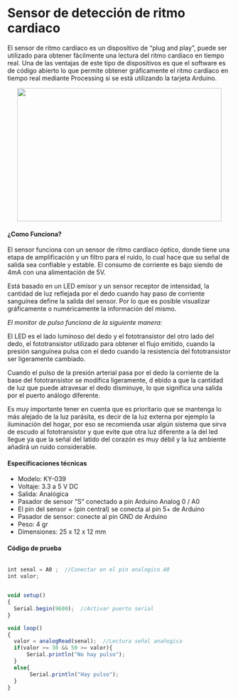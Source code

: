 # Sensor de detección de ritmo cardiaco

El sensor de ritmo cardíaco es un dispositivo de “plug and play”, puede ser utilizado para obtener fácilmente una lectura del ritmo cardíaco en tiempo real. 
Una de las ventajas de este tipo de dispositivos es que el software es de código abierto lo que permite obtener gráficamente el 
ritmo cardíaco en tiempo real mediante Processing si se está utilizando la tarjeta Arduino.

<p align="center">
  <img width="460" height="300" src="https://raw.githubusercontent.com/tectijuana/sensores/master/Heartbeat%20detection%20module/Sensor%20KY-039.webp">
</p>

#### ¿Como Funciona?
El sensor funciona con un sensor de ritmo cardíaco óptico, donde tiene una etapa de amplificación y un filtro para el ruido, 
lo cual hace que su señal de salida sea confiable y estable. El consumo de corriente es bajo siendo de 4mA con una alimentación de 5V.

Está basado en un LED emisor y un sensor receptor de intensidad, la cantidad de luz reflejada por el dedo cuando hay paso de corriente sanguínea define 
la salida del sensor. Por lo que es posible visualizar gráficamente o numéricamente la información del mismo.

*El monitor de pulso funciona de la siguiente manera:*

El LED es el lado luminoso del dedo y el fototransistor del otro lado del dedo, 
el fototransistor utilizado para obtener el flujo emitido, cuando la presión sanguínea pulsa con el dedo cuando la resistencia del 
fototransistor ser ligeramente cambiado.

Cuando el pulso de la presión arterial pasa por el dedo la corriente de la base del fototransistor se modifica ligeramente, d
ebido a que la cantidad de luz que puede atravesar el dedo disminuye, lo que significa una salida por el puerto análogo diferente.

Es muy importante tener en cuenta que es prioritario que se mantenga lo más alejado de la luz parásita, es decir de la luz externa 
por ejemplo la iluminación del hogar, por eso se recomienda usar algún sistema que sirva de escudo al fototransistor y que evite que 
otra luz diferente a la del led llegue ya que la señal del latido del corazón es muy débil y la luz ambiente añadirá un ruido considerable.

#### Especificaciones técnicas

- Modelo: KY-039
- Voltaje: 3.3 a 5 V DC
- Salida: Analógica
- Pasador de sensor “S” conectado a pin Arduino Analog 0 / A0
- El pin del sensor + (pin central) se conecta al pin 5+ de Arduino
- Pasador de sensor: conecte al pin GND de Arduino
- Peso: 4 gr
- Dimensiones: 25 x 12 x 12 mm


#### Código de prueba

```javascript
 
int senal = A0 ;  //Conectar en el pin analogico A0 
int valor;


void setup()
{
  Serial.begin(9600);  //Activar puerto serial
}

void loop()
{
  valor = analogRead(senal);  //Lectura señal anañogica
  if(valor >= 30 && 50 >= valor){
      Serial.println("No hay pulso"); 
  }
  else{
       Serial.println("Hay pulso");
  }
}
```

